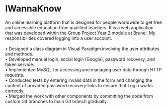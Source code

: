# IWannaKnow
An online learning platform that is designed for people worldwide to get free and accessible education from qualified teachers. It is a web application that was developed within the Group Project Year 2 module at Brunel. My responsibilities covered logging into a user account.
<br></br>
• Designed a class diagram in Visual Paradigm involving the user attributes and methods. <br>
• Developed manual login, social login (Google), password recovery, and token service. <br>
• Implemented MySQL for accessing and managing user data through HTTP requests. <br>
• Conducted tests by entering invalid data in the form and changing the content of provided password recovery links to ensure that Login works correctly. <br>
• Merged the work with other components by committing the code from custom Git branches to main Git branch gradually.
